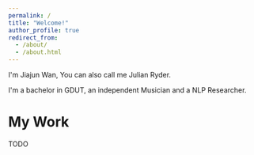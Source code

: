 ```yaml
---
permalink: /
title: "Welcome!"
author_profile: true
redirect_from: 
  - /about/
  - /about.html
---
```


I'm Jiajun Wan, You can also call me Julian Ryder.

I'm a bachelor in GDUT, an independent Musician and a NLP Researcher.

My Work
======
TODO